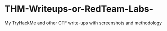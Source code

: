 # THM-Writeups-or-RedTeam-Labs-
My TryHackMe and other CTF write-ups with screenshots and methodology
